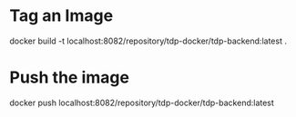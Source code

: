 # Tag an Image
docker build -t localhost:8082/repository/tdp-docker/tdp-backend:latest .
# Push the image
docker push localhost:8082/repository/tdp-docker/tdp-backend:latest
